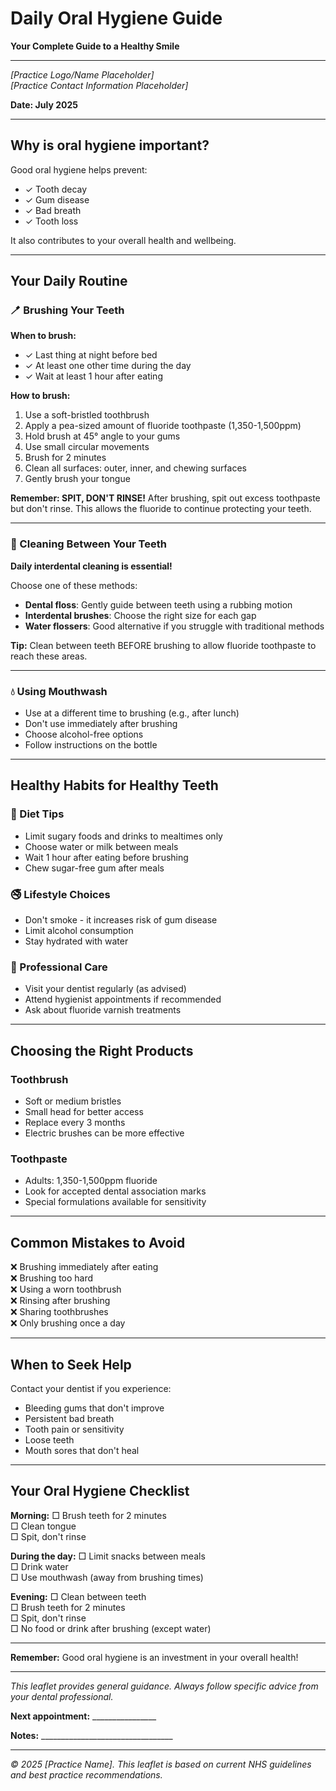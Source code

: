 # Daily Oral Hygiene Guide

**Your Complete Guide to a Healthy Smile**

---

*[Practice Logo/Name Placeholder]*  
*[Practice Contact Information Placeholder]*

**Date: July 2025**

---

## Why is oral hygiene important?

Good oral hygiene helps prevent:
- ✓ Tooth decay
- ✓ Gum disease  
- ✓ Bad breath
- ✓ Tooth loss

It also contributes to your overall health and wellbeing.

---

## Your Daily Routine

### 🪥 Brushing Your Teeth

**When to brush:**
- ✓ Last thing at night before bed
- ✓ At least one other time during the day
- ✓ Wait at least 1 hour after eating

**How to brush:**
1. Use a soft-bristled toothbrush
2. Apply a pea-sized amount of fluoride toothpaste (1,350-1,500ppm)
3. Hold brush at 45° angle to your gums
4. Use small circular movements
5. Brush for 2 minutes
6. Clean all surfaces: outer, inner, and chewing surfaces
7. Gently brush your tongue

**Remember: SPIT, DON'T RINSE!**
After brushing, spit out excess toothpaste but don't rinse. This allows the fluoride to continue protecting your teeth.

---

### 🦷 Cleaning Between Your Teeth

**Daily interdental cleaning is essential!**

Choose one of these methods:
- **Dental floss**: Gently guide between teeth using a rubbing motion
- **Interdental brushes**: Choose the right size for each gap
- **Water flossers**: Good alternative if you struggle with traditional methods

**Tip:** Clean between teeth BEFORE brushing to allow fluoride toothpaste to reach these areas.

---

### 💧 Using Mouthwash

- Use at a different time to brushing (e.g., after lunch)
- Don't use immediately after brushing
- Choose alcohol-free options
- Follow instructions on the bottle

---

## Healthy Habits for Healthy Teeth

### 🍎 Diet Tips
- Limit sugary foods and drinks to mealtimes only
- Choose water or milk between meals
- Wait 1 hour after eating before brushing
- Chew sugar-free gum after meals

### 🚭 Lifestyle Choices
- Don't smoke - it increases risk of gum disease
- Limit alcohol consumption
- Stay hydrated with water

### 🦷 Professional Care
- Visit your dentist regularly (as advised)
- Attend hygienist appointments if recommended
- Ask about fluoride varnish treatments

---

## Choosing the Right Products

### Toothbrush
- Soft or medium bristles
- Small head for better access
- Replace every 3 months
- Electric brushes can be more effective

### Toothpaste
- Adults: 1,350-1,500ppm fluoride
- Look for accepted dental association marks
- Special formulations available for sensitivity

---

## Common Mistakes to Avoid

❌ Brushing immediately after eating  
❌ Brushing too hard  
❌ Using a worn toothbrush  
❌ Rinsing after brushing  
❌ Sharing toothbrushes  
❌ Only brushing once a day

---

## When to Seek Help

Contact your dentist if you experience:
- Bleeding gums that don't improve
- Persistent bad breath
- Tooth pain or sensitivity
- Loose teeth
- Mouth sores that don't heal

---

## Your Oral Hygiene Checklist

**Morning:**
□ Brush teeth for 2 minutes  
□ Clean tongue  
□ Spit, don't rinse

**During the day:**
□ Limit snacks between meals  
□ Drink water  
□ Use mouthwash (away from brushing times)

**Evening:**
□ Clean between teeth  
□ Brush teeth for 2 minutes  
□ Spit, don't rinse  
□ No food or drink after brushing (except water)

---

**Remember:** Good oral hygiene is an investment in your overall health!

---

*This leaflet provides general guidance. Always follow specific advice from your dental professional.*

**Next appointment:** ________________

**Notes:** _________________________________

---

*© 2025 [Practice Name]. This leaflet is based on current NHS guidelines and best practice recommendations.*